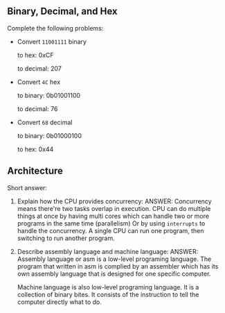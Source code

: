 <!-- Answers to the Short Answer Essay Questions go here -->

## Binary, Decimal, and Hex

Complete the following problems:

* Convert `11001111` binary

    to hex:     0xCF

    to decimal: 207


* Convert `4C` hex

    to binary:  0b01001100

    to decimal: 76


* Convert `68` decimal

    to binary:  0b01000100

    to hex:     0x44


## Architecture

Short answer:

1. Explain how the CPU provides concurrency:
    ANSWER:  Concurrency means there're two tasks overlap in execution. CPU can do multiple things at once by having multi cores which can handle two or more programs in the same time (parallelism) Or by using `interrupts` to handle the concurrency. A single CPU can run one program, then switching to run another program.

2. Describe assembly language and machine language:
    ANSWER: Assembly language or asm is a low-level programing language. The program that written in asm is complied by an assembler which has its own assembly language that is designed for one specific computer. 

    Machine language is also low-level programing language. It is a collection of binary bites. It consists of the instruction to tell the computer directly what to do.


